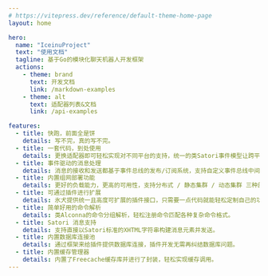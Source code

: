 ```yaml
---
# https://vitepress.dev/reference/default-theme-home-page
layout: home

hero:
  name: "IceinuProject"
  text: "使用文档"
  tagline: 基于Go的模块化聊天机器人开发框架
  actions:
    - theme: brand
      text: 开发文档
      link: /markdown-examples
    - theme: alt
      text: 适配器列表&文档
      link: /api-examples

features:
  - title: 快跑，前面全是饼
    details: 写不完，真的写不完。
  - title: 一套代码，到处使用
    details: 更换适配器即可轻松实现对不同平台的支持，统一的类Satori事件模型让跨平台so easy。
  - title: 事件驱动的消息处理
    details: 消息的接收和发送都基于事件总线的发布/订阅系统，支持自定义事件总线中间件。
  - title: 内置组网部署功能
    details: 更好的负载能力，更高的可用性，支持分布式 / 静态集群 / 动态集群 三种部署模式。
  - title: 可通过插件进行扩展
    details: 氷犬提供统一且高度可扩展的插件接口，只需要一点代码就能轻松定制自己的功能。
  - title: 简单好用的命令解析
    details: 类Alconna的命令分组解析，轻松注册命令匹配各种复杂命令格式。
  - title: Satori 消息支持
    details: 支持直接以Satori标准的XHTML字符串构建消息元素并发送。
  - title: 内置数据库连接池
    details: 通过框架来给插件提供数据库连接，插件开发无需再纠结数据库问题。
  - title: 内置缓存管理器
    details: 内置了Freecache缓存库并进行了封装，轻松实现缓存调用。
---
```


